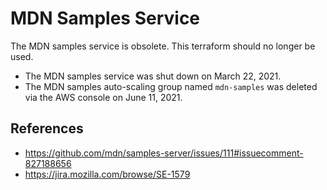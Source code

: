 # MDN Samples Service

The MDN samples service is obsolete. This terraform should no longer be used.

- The MDN samples service was shut down on March 22, 2021.
- The MDN samples auto-scaling group named `mdn-samples` was deleted via the AWS console on June 11, 2021.

## References

- https://github.com/mdn/samples-server/issues/111#issuecomment-827188656
- https://jira.mozilla.com/browse/SE-1579

